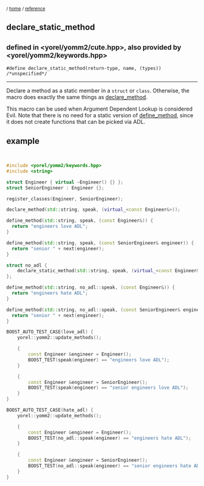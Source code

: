 
<sub>/ [home](/README.md) / [reference](README.md) </sub>
## declare_static_method
<sub>defined in <yorel/yomm2/cute.hpp>, also provided by <yorel/yomm2/keywords.hpp>
---
```
#define declare_static_method(return-type, name, (types)) /*unspecified*/
```
---
Declare a method as a static member in a `struct` or `class`. Otherwise, the
macro does exactly the same things as [declare_method](declare_method.md).

This macro can be used when Argument Dependent Lookup is considered Evil. Note
that there is no need for a static version of [define_method](define_method.md), since it does not
create functions that can be picked via ADL.
## example

```c++


#include <yorel/yomm2/keywords.hpp>
#include <string>

struct Engineer { virtual ~Engineer() {} };
struct SeniorEngineer : Engineer {};

register_classes(Engineer, SeniorEngineer);

declare_method(std::string, speak, (virtual_<const Engineer&>));

define_method(std::string, speak, (const Engineer&)) {
  return "engineers love ADL";
}

define_method(std::string, speak, (const SeniorEngineer& engineer)) {
  return "senior " + next(engineer);
}

struct no_adl {
    declare_static_method(std::string, speak, (virtual_<const Engineer&>));
};

define_method(std::string, no_adl::speak, (const Engineer&)) {
  return "engineers hate ADL";
}

define_method(std::string, no_adl::speak, (const SeniorEngineer& engineer)) {
  return "senior " + next(engineer);
}

BOOST_AUTO_TEST_CASE(love_adl) {
    yorel::yomm2::update_methods();

    {
        const Engineer &engineer = Engineer();
        BOOST_TEST(speak(engineer) == "engineers love ADL");
    }

    {
        const Engineer &engineer = SeniorEngineer();
        BOOST_TEST(speak(engineer) == "senior engineers love ADL");
    }
}

BOOST_AUTO_TEST_CASE(hate_adl) {
    yorel::yomm2::update_methods();

    {
        const Engineer &engineer = Engineer();
        BOOST_TEST(no_adl::speak(engineer) == "engineers hate ADL");
    }

    {
        const Engineer &engineer = SeniorEngineer();
        BOOST_TEST(no_adl::speak(engineer) == "senior engineers hate ADL");
    }
}

```
